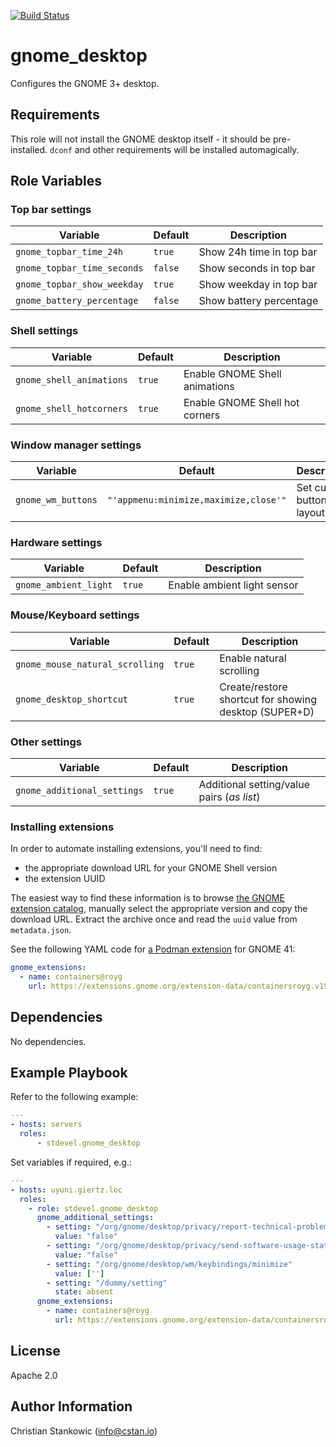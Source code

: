 [![Build Status](https://travis-ci.org/stdevel/ansible-gnome_desktop.svg?branch=master)](https://travis-ci.org/stdevel/ansible-gnome_desktop)

# gnome_desktop

Configures the GNOME 3+ desktop.

## Requirements

This role will not install the GNOME desktop itself - it should be pre-installed.
`dconf` and other requirements will be installed automagically.

## Role Variables

### Top bar settings

| Variable | Default | Description |
| -------- | ------- | ----------- |
| `gnome_topbar_time_24h` | `true` | Show 24h time in top bar |
| `gnome_topbar_time_seconds` | `false` | Show seconds in top bar |
| `gnome_topbar_show_weekday` | `true` | Show weekday in top bar |
| `gnome_battery_percentage` | `false` | Show battery percentage |

### Shell settings

| Variable | Default | Description |
| -------- | ------- | ----------- |
| `gnome_shell_animations` | `true` | Enable GNOME Shell animations |
| `gnome_shell_hotcorners` | `true` | Enable GNOME Shell hot corners |

### Window manager settings

| Variable | Default | Description |
| -------- | ------- | ----------- |
| `gnome_wm_buttons` | `"'appmenu:minimize,maximize,close'"` | Set custom button layout |

### Hardware settings

| Variable | Default | Description |
| -------- | ------- | ----------- |
| `gnome_ambient_light` | `true` | Enable ambient light sensor |

### Mouse/Keyboard settings

| Variable | Default | Description |
| -------- | ------- | ----------- |
| `gnome_mouse_natural_scrolling` | `true` | Enable natural scrolling |
| `gnome_desktop_shortcut` | `true` | Create/restore shortcut for showing desktop (SUPER+D) |

### Other settings

| Variable | Default | Description |
| -------- | ------- | ----------- |
| `gnome_additional_settings` | `true` | Additional setting/value pairs (*as list*) |

### Installing extensions

In order to automate installing extensions, you'll need to find:

- the appropriate download URL for your GNOME Shell version
- the extension UUID

The easiest way to find these information is to browse [the GNOME extension catalog](https://extensions.gnome.org/]), manually select the appropriate version and copy the download URL. Extract the archive once and read the `uuid` value from `metadata.json`.

See the following YAML code for [a Podman extension](https://extensions.gnome.org/extension/1500/containers/) for GNOME 41:

```yaml
gnome_extensions:
  - name: containers@royg
    url: https://extensions.gnome.org/extension-data/containersroyg.v19.shell-extension.zip
```

## Dependencies

No dependencies.

## Example Playbook

Refer to the following example:

```yaml
---
- hosts: servers
  roles:
      - stdevel.gnome_desktop
```

Set variables if required, e.g.:

```yaml
---
- hosts: uyuni.giertz.loc
  roles:
    - role: stdevel.gnome_desktop
      gnome_additional_settings:
        - setting: "/org/gnome/desktop/privacy/report-technical-problems"
          value: "false"
        - setting: "/org/gnome/desktop/privacy/send-software-usage-stats"
          value: "false"
        - setting: "/org/gnome/desktop/wm/keybindings/minimize"
          value: ['']
        - setting: "/dummy/setting"
          state: absent
      gnome_extensions:
        - name: containers@royg
          url: https://extensions.gnome.org/extension-data/containersroyg.v19.shell-extension.zip
```

## License

Apache 2.0

## Author Information

Christian Stankowic (info@cstan.io)
